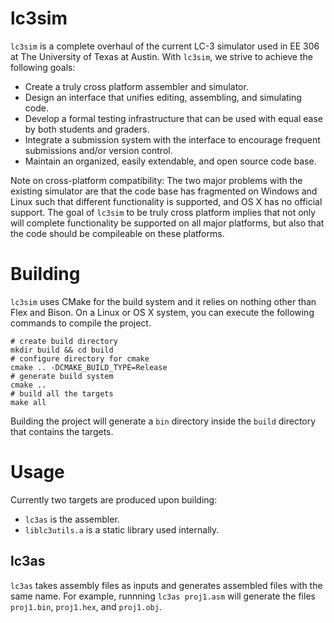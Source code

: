 # lc3sim
`lc3sim` is a complete overhaul of the current LC-3 simulator used in EE 306 at
The University of Texas at Austin.  With `lc3sim`, we strive to achieve the
following goals:
* Create a truly cross platform assembler and simulator.
* Design an interface that unifies editing, assembling, and simulating code.
* Develop a formal testing infrastructure that can be used with equal ease by
  both students and graders.
* Integrate a submission system with the interface to encourage frequent
  submissions and/or version control.
* Maintain an organized, easily extendable, and open source code base.

Note on cross-platform compatibility: The two major problems with the existing
simulator are that the code base has fragmented on Windows and Linux such that
different functionality is supported, and OS X has no official support. The goal
of `lc3sim` to be truly cross platform implies that not only will complete
functionality be supported on all major platforms, but also that the code should
be compileable on these platforms.

# Building
`lc3sim` uses CMake for the build system and it relies on nothing other than Flex
and Bison. On a Linux or OS X system, you can execute the following commands to
compile the project.

```
# create build directory
mkdir build && cd build
# configure directory for cmake
cmake .. -DCMAKE_BUILD_TYPE=Release
# generate build system
cmake ..
# build all the targets
make all
```

Building the project will generate a `bin` directory inside the `build`
directory that contains the targets.

# Usage
Currently two targets are produced upon building:
* `lc3as` is the assembler.
* `liblc3utils.a` is a static library used internally.

## lc3as
`lc3as` takes assembly files as inputs and generates assembled files with the
same name. For example, runnning `lc3as proj1.asm` will generate the files
`proj1.bin`, `proj1.hex`, and `proj1.obj`.
